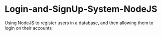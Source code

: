 # Login-and-SignUp-System-NodeJS
Using NodeJS to register users in a database, and then allowing them to login on their accounts
